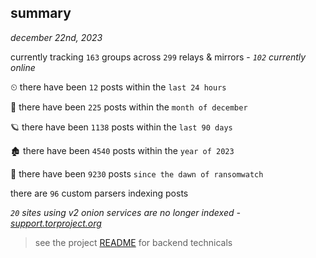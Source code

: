 
## summary
_december 22nd, 2023_

currently tracking `163` groups across `299` relays & mirrors - _`102` currently online_

⏲ there have been `12` posts within the `last 24 hours`

🦈 there have been `225` posts within the `month of december`

🪐 there have been `1138` posts within the `last 90 days`

🏚 there have been `4540` posts within the `year of 2023`

🦕 there have been `9230` posts `since the dawn of ransomwatch`

there are `96` custom parsers indexing posts

_`20` sites using v2 onion services are no longer indexed - [support.torproject.org](https://support.torproject.org/onionservices/v2-deprecation/)_

> see the project [README](https://github.com/joshhighet/ransomwatch#ransomwatch--) for backend technicals
